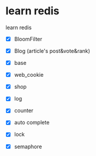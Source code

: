 # learn redis
learn redis

+ [x] BloomFilter 
+ [x] Blog (article's post&vote&rank)
+ [x] base
+ [x] web_cookie
+ [x] shop
+ [x] log
+ [x] counter
+ [x] auto complete
+ [x] lock
+ [x] semaphore

